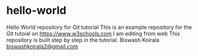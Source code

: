 # hello-world
Hello World repository for Git tutorial
This is an example repository for the Git tutoial on https://www.w3schools.com
I am editing from web
This repository is built step by step in the tutorial. Biswash Koirala biswashkoirala2@gmail.com
